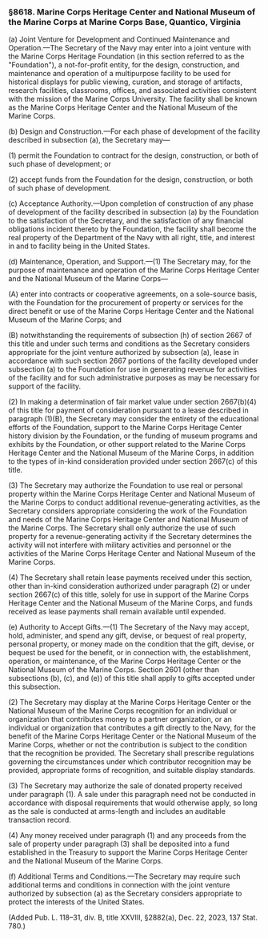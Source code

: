 ### §8618. Marine Corps Heritage Center and National Museum of the Marine Corps at Marine Corps Base, Quantico, Virginia ###

(a) Joint Venture for Development and Continued Maintenance and Operation.—The Secretary of the Navy may enter into a joint venture with the Marine Corps Heritage Foundation (in this section referred to as the "Foundation"), a not-for-profit entity, for the design, construction, and maintenance and operation of a multipurpose facility to be used for historical displays for public viewing, curation, and storage of artifacts, research facilities, classrooms, offices, and associated activities consistent with the mission of the Marine Corps University. The facility shall be known as the Marine Corps Heritage Center and the National Museum of the Marine Corps.

(b) Design and Construction.—For each phase of development of the facility described in subsection (a), the Secretary may—

(1) permit the Foundation to contract for the design, construction, or both of such phase of development; or

(2) accept funds from the Foundation for the design, construction, or both of such phase of development.

(c) Acceptance Authority.—Upon completion of construction of any phase of development of the facility described in subsection (a) by the Foundation to the satisfaction of the Secretary, and the satisfaction of any financial obligations incident thereto by the Foundation, the facility shall become the real property of the Department of the Navy with all right, title, and interest in and to facility being in the United States.

(d) Maintenance, Operation, and Support.—(1) The Secretary may, for the purpose of maintenance and operation of the Marine Corps Heritage Center and the National Museum of the Marine Corps—

(A) enter into contracts or cooperative agreements, on a sole-source basis, with the Foundation for the procurement of property or services for the direct benefit or use of the Marine Corps Heritage Center and the National Museum of the Marine Corps; and

(B) notwithstanding the requirements of subsection (h) of section 2667 of this title and under such terms and conditions as the Secretary considers appropriate for the joint venture authorized by subsection (a), lease in accordance with such section 2667 portions of the facility developed under subsection (a) to the Foundation for use in generating revenue for activities of the facility and for such administrative purposes as may be necessary for support of the facility.

(2) In making a determination of fair market value under section 2667(b)(4) of this title for payment of consideration pursuant to a lease described in paragraph (1)(B), the Secretary may consider the entirety of the educational efforts of the Foundation, support to the Marine Corps Heritage Center history division by the Foundation, or the funding of museum programs and exhibits by the Foundation, or other support related to the Marine Corps Heritage Center and the National Museum of the Marine Corps, in addition to the types of in-kind consideration provided under section 2667(c) of this title.

(3) The Secretary may authorize the Foundation to use real or personal property within the Marine Corps Heritage Center and National Museum of the Marine Corps to conduct additional revenue-generating activities, as the Secretary considers appropriate considering the work of the Foundation and needs of the Marine Corps Heritage Center and National Museum of the Marine Corps. The Secretary shall only authorize the use of such property for a revenue-generating activity if the Secretary determines the activity will not interfere with military activities and personnel or the activities of the Marine Corps Heritage Center and National Museum of the Marine Corps.

(4) The Secretary shall retain lease payments received under this section, other than in-kind consideration authorized under paragraph (2) or under section 2667(c) of this title, solely for use in support of the Marine Corps Heritage Center and the National Museum of the Marine Corps, and funds received as lease payments shall remain available until expended.

(e) Authority to Accept Gifts.—(1) The Secretary of the Navy may accept, hold, administer, and spend any gift, devise, or bequest of real property, personal property, or money made on the condition that the gift, devise, or bequest be used for the benefit, or in connection with, the establishment, operation, or maintenance, of the Marine Corps Heritage Center or the National Museum of the Marine Corps. Section 2601 (other than subsections (b), (c), and (e)) of this title shall apply to gifts accepted under this subsection.

(2) The Secretary may display at the Marine Corps Heritage Center or the National Museum of the Marine Corps recognition for an individual or organization that contributes money to a partner organization, or an individual or organization that contributes a gift directly to the Navy, for the benefit of the Marine Corps Heritage Center or the National Museum of the Marine Corps, whether or not the contribution is subject to the condition that the recognition be provided. The Secretary shall prescribe regulations governing the circumstances under which contributor recognition may be provided, appropriate forms of recognition, and suitable display standards.

(3) The Secretary may authorize the sale of donated property received under paragraph (1). A sale under this paragraph need not be conducted in accordance with disposal requirements that would otherwise apply, so long as the sale is conducted at arms-length and includes an auditable transaction record.

(4) Any money received under paragraph (1) and any proceeds from the sale of property under paragraph (3) shall be deposited into a fund established in the Treasury to support the Marine Corps Heritage Center and the National Museum of the Marine Corps.

(f) Additional Terms and Conditions.—The Secretary may require such additional terms and conditions in connection with the joint venture authorized by subsection (a) as the Secretary considers appropriate to protect the interests of the United States.

(Added Pub. L. 118–31, div. B, title XXVIII, §2882(a), Dec. 22, 2023, 137 Stat. 780.)